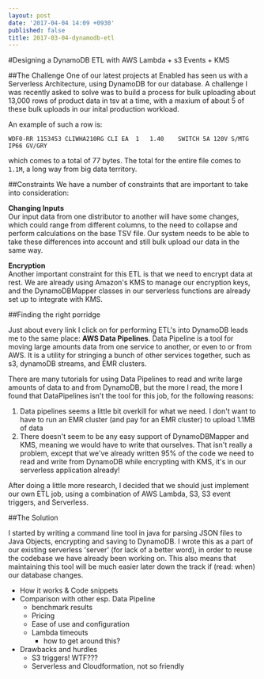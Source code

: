 ```yaml
---
layout: post
date: '2017-04-04 14:09 +0930'
published: false
title: 2017-03-04-dynamodb-etl
---
```

#Designing a DynamoDB ETL with AWS Lambda + s3 Events + KMS  

  
    
##The Challenge
One of our latest projects at Enabled has seen us with a Serverless Architecture, using DynamoDB for our database. A challenge I was recently asked to solve was to build a process for bulk uploading about 13,000 rows of product data in tsv at a time, with a maxium of about 5 of these bulk uploads in our inital production workload.

An example of such a row is:  
```
WDF0-RR	1153453	CLIWHA210RG	CLI	EA	1	1.40	SWITCH 5A 120V S/MTG IP66 GV/GRY
```
which comes to a total of 77 bytes. The total for the entire file comes to `1.1M`, a long way from big data territory.


##Constraints
We have a number of constraints that are important to take into consideration:

**Changing Inputs**  
Our input data from one distributor to another will have some changes, which could range from different columns, to the need to collapse and perform calculations on the base TSV file. Our system needs to be able to take these differences into account and still bulk upload our data in the same way.

**Encryption**  
Another important constraint for this ETL is that we need to encrypt data at rest. We are already using Amazon's KMS to manage our encryption keys, and the DynamoDBMapper classes in our serverless functions are already set up to integrate with KMS.

##Finding the right porridge

Just about every link I click on for performing ETL's into DynamoDB leads me to the same place: **AWS Data Pipelines**. Data Pipeline is a tool for moving large amounts data from one service to another, or even to or from AWS. It is a utility for stringing a bunch of other services together, such as s3, dynamoDB streams, and EMR clusters.

There are many tutorials for using Data Pipelines to read and write large amounts of data to and from DynamoDB, but the more I read, the more I found that DataPipelines isn't the tool for this job, for the following reasons:
  1. Data pipelines seems a little bit overkill for what we need. I don't want to have to run an EMR cluster (and pay for an EMR cluster) to upload 1.1MB of data
  2. There doesn't seem to be any easy support of DynamoDBMapper and KMS, meaning we would have to write that ourselves. That isn't really a problem, except that we've already written 95% of the code we need to read and write from DynamoDB while encrypting with KMS, it's in our serverless application already!
  
After doing a little more research, I decided that we should just implement our own ETL job, using a combination of AWS Lambda, S3, S3 event triggers, and Serverless.


##The Solution

I started by writing a command line tool in java for parsing JSON files to Java Objects, encrypting and saving to DynamoDB. I wrote this as a part of our existing serverless 'server' (for lack of a better word), in order to reuse the codebase we have already been working on. This also means that maintaining this tool will be much easier later down the track if (read: when) our database changes. 



- How it works & Code snippets
- Comparison with other esp. Data Pipeline
	- benchmark results
	- Pricing
    - Ease of use and configuration
    - Lambda timeouts
    	- how to get around this?
- Drawbacks and hurdles
	- S3 triggers! WTF???
    - Serverless and Cloudformation, not so friendly
    
